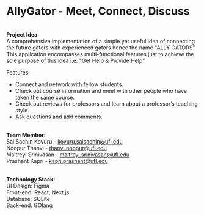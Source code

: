 # AllyGator - Meet, Connect, Discuss
<br /><B>Project Idea</B>:<br />
A comprehensive implementation of a simple yet useful idea of connecting the future gators with experienced gators hence the name "ALLY GATORS" </br>
This application encompasses multi-functional features just to achieve the sole purpose of this idea i.e. "Get Help & Provide Help"</br>

Features:<br />
<ul>
<li>Connect and network with fellow students.</li>
<li>Check out course information and meet with other people who have taken the same course.</li>
<li>Check out reviews for professors and learn about a professor’s teaching style.</li>
<li>Ask questions and add comments.</li>
</ul>

<br /><B>Team Member</B>:<br />
Sai Sachin Kovuru          - kovuru.saisachin@ufl.edu <br />
Noopur Thanvi              - thanvi.noopur@ufl.edu <br />
Maitreyi Srinivasan        - maitreyi.srinivasan@ufl.edu <br />
Prashant Kapri             - kapri.prashant@ufl.edu <br />

<br /><B>Technology Stack:</B><br />
UI Design: Figma <br />
Front-end: React, Next.js <br />
Database: SQLite <br />
Back-end: GOlang <br />



